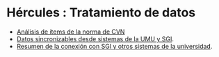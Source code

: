# Hércules : Tratamiento de datos



* [Análisis de ítems de la norma de CVN](https://confluence.um.es/confluence/pages/viewpage.action?pageId=277741569 "https://confluence.um.es/confluence/pages/viewpage.action?pageId=277741569")
* [Datos sincronizables desde sistemas de la UMU y SGI](/hercules/herramienta-de-cv-hercules-ed-enriquecimiento-de-datos/analisis-funcional-herramienta-de-cv-hercules-ed-enriquecimiento-de-datos/editor-de-cv-perfil-del-investigador-researcher-dashboard/tratamiento-de-datos/datos-sincronizables-desde-sistemas-de-la-umu-y-sgi.md "/hercules/herramienta-de-cv-hercules-ed-enriquecimiento-de-datos/analisis-funcional-herramienta-de-cv-hercules-ed-enriquecimiento-de-datos/editor-de-cv-perfil-del-investigador-researcher-dashboard/tratamiento-de-datos/datos-sincronizables-desde-sistemas-de-la-umu-y-sgi.md").
* [Resumen de la conexión con SGI y otros sistemas de la universidad](/hercules/herramienta-de-cv-hercules-ed-enriquecimiento-de-datos/analisis-funcional-herramienta-de-cv-hercules-ed-enriquecimiento-de-datos/editor-de-cv-perfil-del-investigador-researcher-dashboard/tratamiento-de-datos/resumen-de-la-conexion-con-sgi-y-otros-sistemas-de-la-universidad.md "/hercules/herramienta-de-cv-hercules-ed-enriquecimiento-de-datos/analisis-funcional-herramienta-de-cv-hercules-ed-enriquecimiento-de-datos/editor-de-cv-perfil-del-investigador-researcher-dashboard/tratamiento-de-datos/resumen-de-la-conexion-con-sgi-y-otros-sistemas-de-la-universidad.md").




